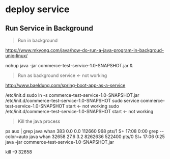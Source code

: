 # deploy service

## Run Service in Background

> Run in background

https://www.mkyong.com/java/how-do-run-a-java-program-in-backgroud-unix-linux/

nohup java -jar commerce-test-service-1.0-SNAPSHOT.jar &

> Run as background service <- not working

http://www.baeldung.com/spring-boot-app-as-a-service

/etc/init.d
sudo ln -s commerce-test-service-1.0-SNAPSHOT.jar /etc/init.d/commerce-test-service-1.0-SNAPSHOT
sudo service commerce-test-service-1.0-SNAPSHOT start <- not working
sudo /etc/init.d/commerce-test-service-1.0-SNAPSHOT start <- not working

> Kill the java process

ps aux | grep java
whan       383  0.0  0.0 112660   968 pts/1    S+   17:08   0:00 grep --color=auto java
whan     32658 27.6  3.2 8262636 522400 pts/0  Sl+  17:06   0:25 java -jar commerce-test-service-1.0-SNAPSHOT.jar

kill -9 32658
